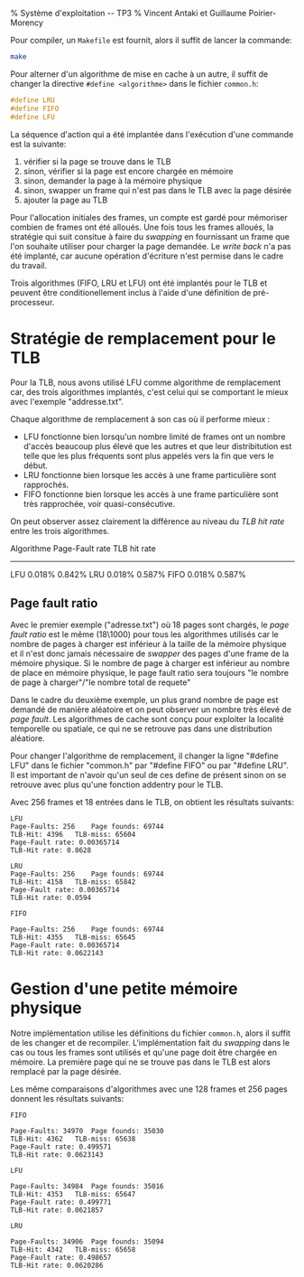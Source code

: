 % Système d'exploitation -- TP3
% Vincent Antaki et Guillaume Poirier-Morency

Pour compiler, un `Makefile` est fournit, alors il suffit de lancer la
commande:

```bash
make
```

Pour alterner d'un algorithme de mise en cache à un autre, il suffit de changer
la directive `#define <algorithme>` dans le fichier `common.h`:

```C
#define LRU
#define FIFO
#define LFU
```

La séquence d'action qui a été implantée dans l'exécution d'une commande est la
suivante:

 1. vérifier si la page se trouve dans le TLB
 2. sinon, vérifier si la page est encore chargée en mémoire
 3. sinon, demander la page à la mémoire physique
 4. sinon, swapper un frame qui n'est pas dans le TLB avec la page désirée
 5. ajouter la page au TLB

Pour l'allocation initiales des frames, un compte est gardé pour mémoriser
combien de frames ont été alloués. Une fois tous les frames alloués, la
stratégie qui suit consitue à faire du _swapping_ en fournissant un frame que
l'on souhaite utiliser pour charger la page demandée. Le _write back_ n'a pas
été implanté, car aucune opération d'écriture n'est permise dans le cadre du
travail.

Trois algorithmes (FIFO, LRU et LFU) ont été implantés pour le TLB et peuvent
être conditionellement inclus à l'aide d'une définition de pré-processeur.

# Stratégie de remplacement pour le TLB

Pour la TLB, nous avons utilisé LFU comme algorithme de remplacement car, des
trois algorithmes implantés, c'est celui qui se comportant le mieux avec
l'exemple "addresse.txt".

Chaque algorithme de remplacement à son cas où il performe mieux :

 - LFU  fonctionne bien lorsqu'un nombre limité de frames ont un nombre d'accès
        beaucoup plus élevé que les autres et que leur distribitution est telle que les plus fréquents sont plus appelés vers la fin que vers le début.
 - LRU  fonctionne bien lorsque les accès à une frame particulière sont
        rapprochés.
 - FIFO fonctionne bien lorsque les accès à une frame particulière sont très
        rapprochée, voir quasi-consécutive.

On peut observer assez clairement la différence au niveau du _TLB hit rate_
entre les trois algorithmes.

Algorithme Page-Fault rate TLB hit rate
---------- --------------- ------------
LFU        0.018%          0.842%
LRU        0.018%          0.587%
FIFO       0.018%          0.587%

## Page fault ratio

Avec le premier exemple ("adresse.txt") où 18 pages sont chargés, le _page fault ratio_
est le même (18\1000) pour tous les algorithmes utilisés car le nombre de pages à charger est inférieur à la taille de la mémoire physique et il n'est donc jamais nécessaire de _swapper_ des pages d'une frame de la mémoire physique. Si le nombre de page à charger est inférieur au nombre de place en mémoire
 physique, le page fault ratio sera toujours "le nombre de page à charger"/"le nombre total de requete"

Dans le cadre du deuxième exemple, un plus grand nombre de page est demandé de
manière aléatoire et on peut observer un nombre très élevé de _page fault_. Les
algorithmes de cache sont conçu pour exploiter la localité temporelle ou
spatiale, ce qui ne se retrouve pas dans une distribution aléatiore.

Pour changer l'algorithme de remplacement, il changer la ligne "#define LFU"
 dans le fichier "common.h" par "#define FIFO" ou par "#define LRU". Il est
important de n'avoir qu'un seul de ces define de présent sinon on se retrouve
avec plus qu'une fonction addentry pour le TLB.

Avec 256 frames et 18 entrées dans le TLB, on obtient les résultats suivants:

```
LFU
Page-Faults: 256	Page founds: 69744
TLB-Hit: 4396	TLB-miss: 65604
Page-Fault rate: 0.00365714
TLB-Hit rate: 0.0628

LRU
Page-Faults: 256	Page founds: 69744
TLB-Hit: 4158	TLB-miss: 65842
Page-Fault rate: 0.00365714
TLB-Hit rate: 0.0594

FIFO

Page-Faults: 256	Page founds: 69744
TLB-Hit: 4355	TLB-miss: 65645
Page-Fault rate: 0.00365714
TLB-Hit rate: 0.0622143
```

# Gestion d'une petite mémoire physique

Notre implémentation utilise les définitions du fichier `common.h`, alors il
suffit de les changer et de recompiler. L'implémentation fait du _swapping_ dans
le cas ou tous les frames sont utilisés et qu'une page doit être chargée en
mémoire. La première page qui ne se trouve pas dans le TLB est alors remplacé
par la page désirée.

Les même comparaisons d'algorithmes avec une 128 frames et 256 pages donnent
les résultats suivants:

```
FIFO

Page-Faults: 34970	Page founds: 35030
TLB-Hit: 4362	TLB-miss: 65638
Page-Fault rate: 0.499571
TLB-Hit rate: 0.0623143

LFU

Page-Faults: 34984	Page founds: 35016
TLB-Hit: 4353	TLB-miss: 65647
Page-Fault rate: 0.499771
TLB-Hit rate: 0.0621857

LRU

Page-Faults: 34906	Page founds: 35094
TLB-Hit: 4342	TLB-miss: 65658
Page-Fault rate: 0.498657
TLB-Hit rate: 0.0620286
```
